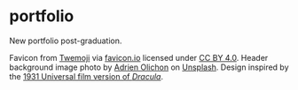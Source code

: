 # portfolio

New portfolio post-graduation.  

Favicon from [Twemoji](https://twemoji.twitter.com/) via [favicon.io](https://favicon.io/) licensed under [CC BY 4.0](https://creativecommons.org/licenses/by/4.0/). Header background image photo by [Adrien Olichon](https://unsplash.com/@adrienolichon?utm_source=unsplash&utm_medium=referral&utm_content=creditCopyText) on [Unsplash](https://unsplash.com/s/photos/gothic-architechture?utm_source=unsplash&utm_medium=referral&utm_content=creditCopyText). Design inspired by the [1931 Universal film version of *Dracula*](https://en.wikipedia.org/wiki/Dracula_(1931_English-language_film)).